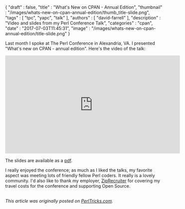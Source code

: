 {
   "draft" : false,
   "title" : "What's New on CPAN - Annual Edition",
   "thumbnail" : "/images/whats-new-on-cpan-annual-edition/thumb_title-slide.png",
   "tags" : [
      "tpc",
      "yapc",
      "talk"
   ],
   "authors" : [
      "david-farrell"
   ],
   "description" : "Video and slides from my Perl Conference Talk",
   "categories" : "cpan",
   "date" : "2017-07-03T11:45:31",
   "image" : "/images/whats-new-on-cpan-annual-edition/title-slide.png"
}

Last month I spoke at The Perl Conference in Alexandria, VA. I presented "What's new on CPAN - annual edition". Here's the video of the talk:

<iframe class="centering" width="560" height="315" src="https://www.youtube.com/embed/RW5OS3lg1gs" frameborder="0" allowfullscreen></iframe>

The slides are available as a [pdf](https://drive.google.com/open?id=0BwRnByTz2iUXcnNYamlSeWVpS0U).

I really enjoyed the conference; as much as I liked the talks, my favorite aspect was meeting lots of friendly fellow Perl coders. It really is a lovely community. I'd also like to thank my employer, [ZipRecruiter](https://www.ziprecruiter.com) for covering my travel costs for the conference and supporting Open Source.

\
*This article was originally posted on [PerlTricks.com](http://perltricks.com).*
